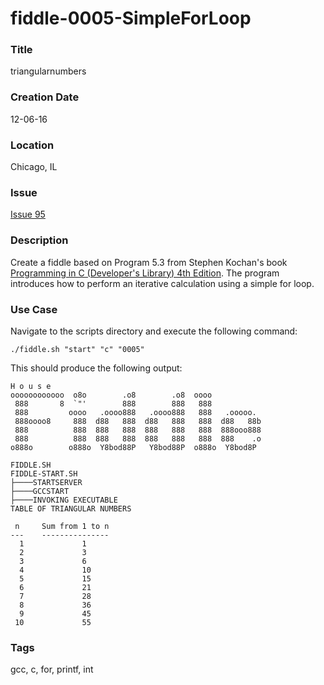 fiddle-0005-SimpleForLoop
======

### Title

triangularnumbers


### Creation Date

12-06-16


### Location

Chicago, IL


### Issue

[Issue 95](https://github.com/bradyhouse/house/issues/95)


### Description

Create a fiddle based on Program 5.3 from Stephen Kochan's book [Programming in C (Developer's Library) 4th Edition](http://a.co/1QJ9MDN).  The program introduces how to perform an iterative calculation using a simple for loop.


### Use Case

Navigate to the scripts directory and execute the following command:

    ./fiddle.sh "start" "c" "0005"
    
This should produce the following output:

    H o u s e
    oooooooooooo  o8o        .o8        .o8  oooo
     888       8  `"'        888        888   888
     888         oooo   .oooo888   .oooo888   888   .ooooo.
     888oooo8     888  d88   888  d88   888   888  d88   88b
     888          888  888   888  888   888   888  888ooo888
     888          888  888   888  888   888   888  888    .o
    o888o        o888o  Y8bod88P   Y8bod88P  o888o  Y8bod8P
    
    FIDDLE.SH
    FIDDLE-START.SH
    ├────STARTSERVER
    ├────GCCSTART
    ├────INVOKING EXECUTABLE
    TABLE OF TRIANGULAR NUMBERS
    
     n     Sum from 1 to n
    ---    ---------------
      1             1
      2             3
      3             6
      4             10
      5             15
      6             21
      7             28
      8             36
      9             45
     10             55


### Tags

gcc, c, for, printf, int
